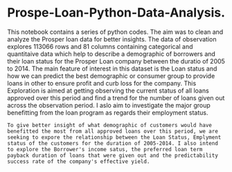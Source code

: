 # Prospe-Loan-Python-Data-Analysis.
This notebook contains a series of python codes. The aim was to clean and analyze the Prosper loan data for better insights.
 The data of observation explores 113066 rows and 81 columns containing categorical and quantitaive data which help to describe a demographic of borrowers and their loan status for the Prosper Loan company between the duratio of 2005 to 2014. The main feature of interest in this dataset is the Loan status and how we can predict the best demographic or consumer group to provide loans in other to ensure profit and curb loss for the company. This Exploration is aimed at getting observing the current status of all loans approved over this period and find a trend for the number of loans given out across the observation period. I aslo aim to investigate the major group benefitting from the loan program as regards their employment status.

    To give better insight of what demographic of customers would have benefitted the most from all approved loans over this period, we are seeking to expore the relationship between the Loan Status, Emplyment status of the customers for the duration of 2005-2014. I also intend to explore the Borrower's income satus, the preferred loan term payback duration of loans that were given out and the predictability success rate of the company's effective yield.
